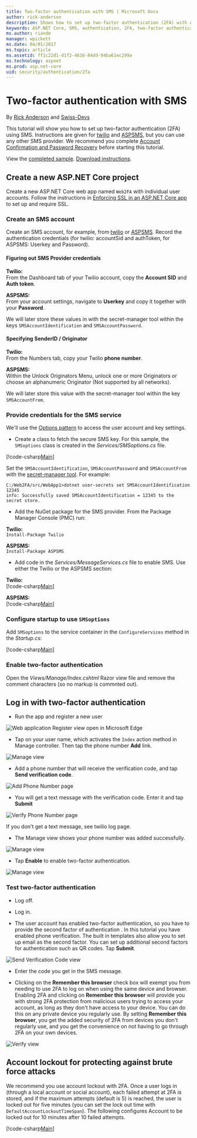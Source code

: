 ```yaml
---
title: Two-factor authentication with SMS | Microsoft Docs
author: rick-anderson
description: Shows how to set up two-factor authentication (2FA) with ASP.NET Core
keywords: ASP.NET Core, SMS, authentication, 2FA, two-factor authentication, two factor authentication 
ms.author: riande
manager: wpickett
ms.date: 04/01/2017
ms.topic: article
ms.assetid: ff1c22d1-d1f2-4616-84dd-94ba61ec299a
ms.technology: aspnet
ms.prod: asp.net-core
uid: security/authentication/2fa
---
```

# Two-factor authentication with SMS

By [Rick Anderson](https://twitter.com/RickAndMSFT) and [Swiss-Devs](https://github.com/Swiss-Devs)

This tutorial will show you how to set up two-factor authentication (2FA) using SMS. Instructions are given for [twilio](https://www.twilio.com/) and [ASPSMS](https://www.aspsms.com/asp.net/identity/core/testcredits/), but you can use any other SMS provider. We recommend you complete [Account Confirmation and Password Recovery](accconfirm.md) before starting this tutorial.

View the [completed sample](https://github.com/aspnet/Docs/tree/master/aspnetcore/security/authentication/2fa/sample/Web2FA). [Download instructions](xref:tutorials/index##how-to-download-a-sample).

## Create a new ASP.NET Core project

Create a new ASP.NET Core web app named `Web2FA` with individual user accounts. Follow the instructions in [Enforcing SSL in an ASP.NET Core app](xref:security/enforcing-ssl) to set up and require SSL.

### Create an SMS account

Create an SMS account, for example, from [twilio](https://www.twilio.com/) or [ASPSMS](https://www.aspsms.com/asp.net/identity/core/testcredits/). Record the authentication credentials (for twilio: accountSid and authToken, for ASPSMS: Userkey and Password).

#### Figuring out SMS Provider credentials

**Twilio:**  
From the Dashboard tab of your Twilio account, copy the **Account SID** and **Auth token**.

**ASPSMS:**  
From your account settings, navigate to **Userkey** and copy it together with your **Password**.

We will later store these values in with the secret-manager tool within the keys `SMSAccountIdentification` and `SMSAccountPassword`.

#### Specifying SenderID / Originator

**Twilio:**  
From the Numbers tab, copy your Twilio **phone number**. 

**ASPSMS:**  
Within the Unlock Originators Menu, unlock one or more Originators or choose an alphanumeric Originator (Not supported by all networks). 

We will later store this value with the secret-manager tool within the key `SMSAccountFrom`.


### Provide credentials for the SMS service

We'll use the [Options pattern](xref:fundamentals/configuration#options-config-objects) to access the user account and key settings. 

   * Create a class to fetch the secure SMS key. For this sample, the `SMSoptions` class is created in the *Services/SMSoptions.cs* file.

[!code-csharp[Main](2fa/sample/Web2FA/Services/SMSoptions.cs)]

Set the `SMSAccountIdentification`, `SMSAccountPassword` and `SMSAccountFrom` with the [secret-manager tool](xref:security/app-secrets). For example:

```none
C:/Web2FA/src/WebApp1>dotnet user-secrets set SMSAccountIdentification 12345
info: Successfully saved SMSAccountIdentification = 12345 to the secret store.
```
* Add the NuGet package for the SMS provider. From the Package Manager Console (PMC) run:

**Twilio:**  
`Install-Package Twilio`

**ASPSMS:**  
`Install-Package ASPSMS`


* Add code in the *Services/MessageServices.cs* file to enable SMS. Use either the Twilio or the ASPSMS section:


**Twilio:**  
[!code-csharp[Main](2fa/sample/Web2FA/Services/MessageServices_twilio.cs)]

**ASPSMS:**  
[!code-csharp[Main](2fa/sample/Web2FA/Services/MessageServices_ASPSMS.cs)]

### Configure startup to use `SMSoptions`

Add `SMSoptions` to the service container in the `ConfigureServices` method in the *Startup.cs*:

[!code-csharp[Main](2fa/sample/Web2FA/Startup.cs?name=snippet1&highlight=4)]

### Enable two-factor authentication

Open the *Views/Manage/Index.cshtml* Razor view file and remove the comment characters (so no markup is commnted out).

## Log in with two-factor authentication

* Run the app and register a new user

![Web application Register view open in Microsoft Edge](2fa/_static/login2fa1.png)

* Tap on your user name, which activates the `Index` action method in Manage controller. Then tap the phone number **Add** link.

![Manage view](2fa/_static/login2fa2.png)

* Add a phone number that will receive the verification code, and tap **Send verification code**.

![Add Phone Number page](2fa/_static/login2fa3.png)

* You will get a text message with the verification code. Enter it and tap **Submit**

![Verify Phone Number page](2fa/_static/login2fa4.png)

If you don't get a text message, see twilio log page.

* The Manage view shows your phone number was added successfully.

![Manage view](2fa/_static/login2fa5.png)

* Tap **Enable** to enable two-factor authentication.

![Manage view](2fa/_static/login2fa6.png)

### Test two-factor authentication

* Log off.

* Log in.

* The user account has enabled two-factor authentication, so you have to provide the second factor of authentication . In this tutorial you have enabled phone verification. The built in templates also allow you to set up email as the second factor. You can set up additional second factors for authentication such as QR codes. Tap **Submit**.

![Send Verification Code view](2fa/_static/login2fa7.png)

* Enter the code you get in the SMS message.

* Clicking on the **Remember this browser** check box will exempt you from needing to use 2FA to log on when using the same device and browser. Enabling 2FA and clicking on **Remember this browser** will provide you with strong 2FA protection from malicious users trying to access your account, as long as they don't have access to your device. You can do this on any private device you regularly use. By setting  **Remember this browser**, you get the added security of 2FA from devices you don't regularly use, and you get the convenience on not having to go through 2FA on your own devices.

![Verify view](2fa/_static/login2fa8.png)

## Account lockout for protecting against brute force attacks

We recommend you use account lockout with 2FA. Once a user logs in (through a local account or social account), each failed attempt at 2FA is stored, and if the maximum attempts (default is 5) is reached, the user is locked out for five minutes (you can set the lock out time with `DefaultAccountLockoutTimeSpan`). The following configures Account to be locked out for 10 minutes after 10 failed attempts.

[!code-csharp[Main](2fa/sample/Web2FA/Startup.cs?name=snippet2&highlight=13-17)] 
